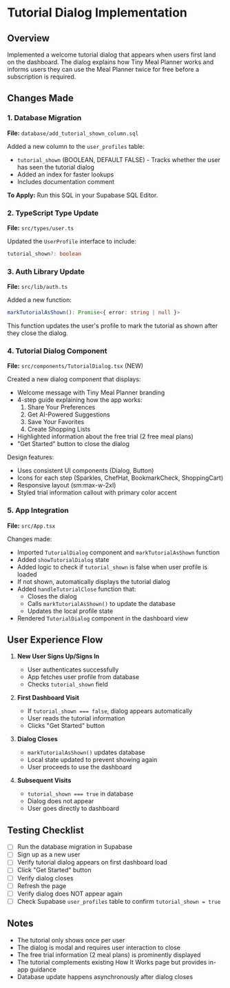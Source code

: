 # Tutorial Dialog Implementation

## Overview

Implemented a welcome tutorial dialog that appears when users first land on the dashboard. The dialog explains how Tiny Meal Planner works and informs users they can use the Meal Planner twice for free before a subscription is required.

## Changes Made

### 1. Database Migration

**File:** `database/add_tutorial_shown_column.sql`

Added a new column to the `user_profiles` table:

- `tutorial_shown` (BOOLEAN, DEFAULT FALSE) - Tracks whether the user has seen the tutorial dialog
- Added an index for faster lookups
- Includes documentation comment

**To Apply:** Run this SQL in your Supabase SQL Editor.

### 2. TypeScript Type Update

**File:** `src/types/user.ts`

Updated the `UserProfile` interface to include:

```typescript
tutorial_shown?: boolean
```

### 3. Auth Library Update

**File:** `src/lib/auth.ts`

Added a new function:

```typescript
markTutorialAsShown(): Promise<{ error: string | null }>
```

This function updates the user's profile to mark the tutorial as shown after they close the dialog.

### 4. Tutorial Dialog Component

**File:** `src/components/TutorialDialog.tsx` (NEW)

Created a new dialog component that displays:

- Welcome message with Tiny Meal Planner branding
- 4-step guide explaining how the app works:
  1. Share Your Preferences
  2. Get AI-Powered Suggestions
  3. Save Your Favorites
  4. Create Shopping Lists
- Highlighted information about the free trial (2 free meal plans)
- "Get Started" button to close the dialog

Design features:

- Uses consistent UI components (Dialog, Button)
- Icons for each step (Sparkles, ChefHat, BookmarkCheck, ShoppingCart)
- Responsive layout (sm:max-w-2xl)
- Styled trial information callout with primary color accent

### 5. App Integration

**File:** `src/App.tsx`

Changes made:

- Imported `TutorialDialog` component and `markTutorialAsShown` function
- Added `showTutorialDialog` state
- Added logic to check if `tutorial_shown` is false when user profile is loaded
- If not shown, automatically displays the tutorial dialog
- Added `handleTutorialClose` function that:
  - Closes the dialog
  - Calls `markTutorialAsShown()` to update the database
  - Updates the local profile state
- Rendered `TutorialDialog` component in the dashboard view

## User Experience Flow

1. **New User Signs Up/Signs In**

   - User authenticates successfully
   - App fetches user profile from database
   - Checks `tutorial_shown` field

2. **First Dashboard Visit**

   - If `tutorial_shown === false`, dialog appears automatically
   - User reads the tutorial information
   - Clicks "Get Started" button

3. **Dialog Closes**

   - `markTutorialAsShown()` updates database
   - Local state updated to prevent showing again
   - User proceeds to use the dashboard

4. **Subsequent Visits**
   - `tutorial_shown === true` in database
   - Dialog does not appear
   - User goes directly to dashboard

## Testing Checklist

- [ ] Run the database migration in Supabase
- [ ] Sign up as a new user
- [ ] Verify tutorial dialog appears on first dashboard load
- [ ] Click "Get Started" button
- [ ] Verify dialog closes
- [ ] Refresh the page
- [ ] Verify dialog does NOT appear again
- [ ] Check Supabase `user_profiles` table to confirm `tutorial_shown = true`

## Notes

- The tutorial only shows once per user
- The dialog is modal and requires user interaction to close
- The free trial information (2 meal plans) is prominently displayed
- The tutorial complements existing How It Works page but provides in-app guidance
- Database update happens asynchronously after dialog closes
